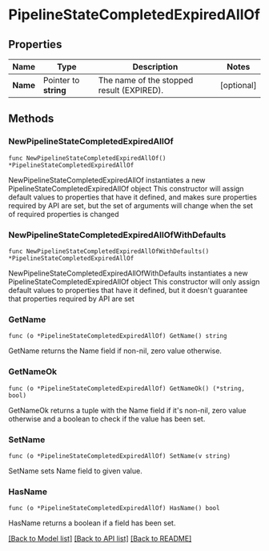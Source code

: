 # PipelineStateCompletedExpiredAllOf

## Properties

Name | Type | Description | Notes
------------ | ------------- | ------------- | -------------
**Name** | Pointer to **string** | The name of the stopped result (EXPIRED). | [optional] 

## Methods

### NewPipelineStateCompletedExpiredAllOf

`func NewPipelineStateCompletedExpiredAllOf() *PipelineStateCompletedExpiredAllOf`

NewPipelineStateCompletedExpiredAllOf instantiates a new PipelineStateCompletedExpiredAllOf object
This constructor will assign default values to properties that have it defined,
and makes sure properties required by API are set, but the set of arguments
will change when the set of required properties is changed

### NewPipelineStateCompletedExpiredAllOfWithDefaults

`func NewPipelineStateCompletedExpiredAllOfWithDefaults() *PipelineStateCompletedExpiredAllOf`

NewPipelineStateCompletedExpiredAllOfWithDefaults instantiates a new PipelineStateCompletedExpiredAllOf object
This constructor will only assign default values to properties that have it defined,
but it doesn't guarantee that properties required by API are set

### GetName

`func (o *PipelineStateCompletedExpiredAllOf) GetName() string`

GetName returns the Name field if non-nil, zero value otherwise.

### GetNameOk

`func (o *PipelineStateCompletedExpiredAllOf) GetNameOk() (*string, bool)`

GetNameOk returns a tuple with the Name field if it's non-nil, zero value otherwise
and a boolean to check if the value has been set.

### SetName

`func (o *PipelineStateCompletedExpiredAllOf) SetName(v string)`

SetName sets Name field to given value.

### HasName

`func (o *PipelineStateCompletedExpiredAllOf) HasName() bool`

HasName returns a boolean if a field has been set.


[[Back to Model list]](../README.md#documentation-for-models) [[Back to API list]](../README.md#documentation-for-api-endpoints) [[Back to README]](../README.md)


